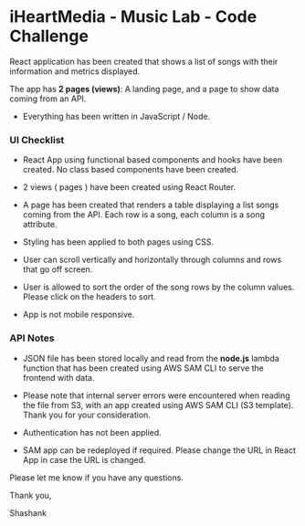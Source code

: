 # iHeartMedia - Music Lab - Code Challenge

React application has been created that shows a list of songs with their information and metrics displayed.

The app has **2 pages (views)**: A landing page, and a page to show data coming from an API.

- Everything has been written in JavaScript / Node.

### UI Checklist

- React App using functional based components and hooks have been created. No class based components have been created.

- 2 views ( pages ) have been created using React Router.

- A page has been created that renders a table displaying a list songs coming from the API. Each row is a song, each column is a song attribute.

- Styling has been applied to both pages using CSS.

- User can scroll vertically and horizontally through columns and rows that go off screen.

- User is allowed to sort the order of the song rows by the column values. Please click on the headers to sort.

- App is not mobile responsive.

### API Notes

- JSON file has been stored locally and read from the **node.js** lambda function that has been created using AWS SAM CLI to serve the frontend with data.

- Please note that internal server errors were encountered when reading the file from S3, with an app created using AWS SAM CLI (S3 template). Thank you for your consideration.

- Authentication has not been applied.

- SAM app can be redeployed if required. Please change the URL in React App in case the URL is changed.


Please let me know if you have any questions.

Thank you,

Shashank
